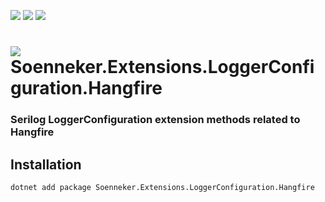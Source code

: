 [![](https://img.shields.io/nuget/v/soenneker.extensions.loggerconfiguration.hangfire.svg?style=for-the-badge)](https://www.nuget.org/packages/soenneker.extensions.loggerconfiguration.hangfire/)
[![](https://img.shields.io/github/actions/workflow/status/soenneker/soenneker.extensions.loggerconfiguration.hangfire/publish-package.yml?style=for-the-badge)](https://github.com/soenneker/soenneker.extensions.loggerconfiguration.hangfire/actions/workflows/publish-package.yml)
[![](https://img.shields.io/nuget/dt/soenneker.extensions.loggerconfiguration.hangfire.svg?style=for-the-badge)](https://www.nuget.org/packages/soenneker.extensions.loggerconfiguration.hangfire/)

# ![](https://user-images.githubusercontent.com/4441470/224455560-91ed3ee7-f510-4041-a8d2-3fc093025112.png) Soenneker.Extensions.LoggerConfiguration.Hangfire
### Serilog LoggerConfiguration extension methods related to Hangfire

## Installation

```
dotnet add package Soenneker.Extensions.LoggerConfiguration.Hangfire
```
